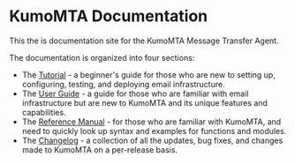 # KumoMTA Documentation

This the is documentation site for the KumoMTA Message Transfer Agent.

The documentation is organized into four sections:

- The [Tutorial](tutorial/kumomta_day_1.md) - a beginner's guide for those who are new to setting up, configuring, testing, and deploying email infrastructure.
- The [User Guide](userguide/index.md) - a guide for those who are familiar with email infrastructure but are new to KumoMTA and its unique features and capabilities.
- The [Reference Manual](reference/index.md) - for those who are familiar with KumoMTA, and need to quickly look up syntax and examples for functions and modules.
- The [Changelog](changelog/index.md) - a collection of all the updates, bug fixes, and changes made to KumoMTA on a per-release basis.
